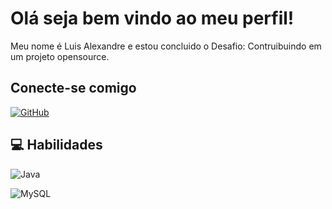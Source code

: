 # Olá seja bem vindo ao meu perfil!

Meu nome é Luis Alexandre e estou concluido o Desafio: Contruibuindo em um projeto opensource.

## Conecte-se comigo
[![GitHub](https://img.shields.io/badge/github-%23121011.svg?style=for-the-badge&logo=github&logoColor=white)](https://github.com/Alexandrelu1s)

## 💻 Habilidades
![Java](https://img.shields.io/badge/java-%23ED8B00.svg?style=for-the-badge&logo=openjdk&logoColor=white) 

![MySQL](https://img.shields.io/badge/mysql-%2300f.svg?style=for-the-badge&logo=mysql&logoColor=white)